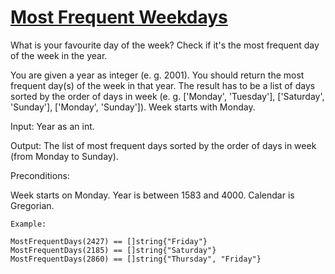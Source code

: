 # [Most Frequent Weekdays](https://www.codewars.com/kata/56eb16655250549e4b0013f4)

What is your favourite day of the week? Check if it's the most frequent day of the week in the year.

You are given a year as integer (e. g. 2001). You should return the most frequent day(s) of the week in that year. The result has to be a list of days sorted by the order of days in week (e. g. ['Monday', 'Tuesday'], ['Saturday', 'Sunday'], ['Monday', 'Sunday']). Week starts with Monday.

Input: Year as an int.

Output: The list of most frequent days sorted by the order of days in week (from Monday to Sunday).

Preconditions:

Week starts on Monday.
Year is between 1583 and 4000.
Calendar is Gregorian.
```
Example:

MostFrequentDays(2427) == []string{"Friday"}
MostFrequentDays(2185) == []string{"Saturday"}
MostFrequentDays(2860) == []string{"Thursday", "Friday"}
```